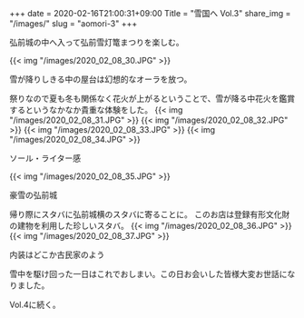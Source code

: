+++
date  = 2020-02-16T21:00:31+09:00
Title = "雪国へ Vol.3"
share_img = "/images/"
slug = "aomori-3"
+++

弘前城の中へ入って弘前雪灯篭まつりを楽しむ。

{{< img "/images/2020_02_08_30.JPG" >}}
<p class="caption">雪が降りしきる中の屋台は幻想的なオーラを放つ。</p>

祭りなので夏も冬も関係なく花火が上がるということで、雪が降る中花火を鑑賞するというなかなか貴重な体験をした。
{{< img "/images/2020_02_08_31.JPG" >}}
{{< img "/images/2020_02_08_32.JPG" >}}
{{< img "/images/2020_02_08_33.JPG" >}}
{{< img "/images/2020_02_08_34.JPG" >}}
<p class="caption">ソール・ライター感</p>
{{< img "/images/2020_02_08_35.JPG" >}}
<p class="caption">豪雪の弘前城</p>

帰り際にスタバに弘前城横のスタバに寄ることに。
このお店は登録有形文化財の建物を利用した珍しいスタバ。
{{< img "/images/2020_02_08_36.JPG" >}}
{{< img "/images/2020_02_08_37.JPG" >}}
<p class="caption">内装はどこか古民家のよう</p>

雪中を駆け回った一日はこれでおしまい。この日お会いした皆様大変お世話になりました。

Vol.4に続く。